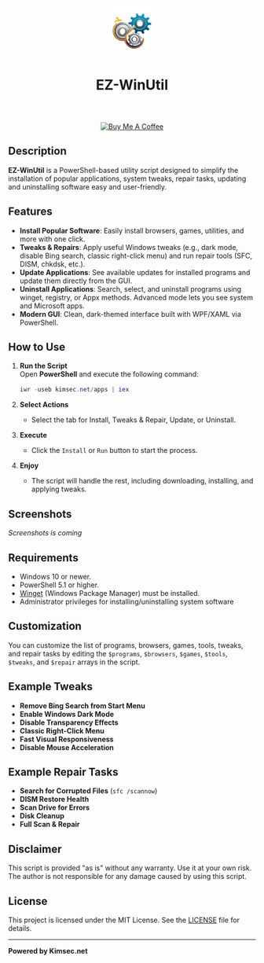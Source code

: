 <p align="center" width="10%">
    <img width="20%" src="Screenshots/ezicon.png"></a>
</p>

# <p align="center">EZ-WinUtil</p>

<br><p align="center" width="100%">
<a href="https://www.buymeacoffee.com/kimsec">
  <img src="https://img.buymeacoffee.com/button-api/?text=Buy%20me%20a%20coffee&amp;emoji=%E2%98%95&amp;slug=kimsec&amp;button_colour=FFDD00&amp;font_colour=000000&amp;font_family=Inter&amp;outline_colour=000000&amp;coffee_colour=ffffff" alt="Buy Me A Coffee"></a></p>


## Description
**EZ-WinUtil** is a PowerShell-based utility script designed to simplify the installation of popular applications, system tweaks, repair tasks, updating and uninstalling software easy and user-friendly.

## Features

- **Install Popular Software**: Easily install browsers, games, utilities, and more with one click.
- **Tweaks & Repairs**: Apply useful Windows tweaks (e.g., dark mode, disable Bing search, classic right-click menu) and run repair tools (SFC, DISM, chkdsk, etc.).
- **Update Applications**: See available updates for installed programs and update them directly from the GUI.
- **Uninstall Applications**: Search, select, and uninstall programs using winget, registry, or Appx methods. Advanced mode lets you see system and Microsoft apps.
- **Modern GUI**: Clean, dark-themed interface built with WPF/XAML via PowerShell.

## How to Use

1. **Run the Script**  
   Open **PowerShell** and execute the following command:
   ```powershell
   iwr -useb kimsec.net/apps | iex
2. **Select Actions**  
   - Select the tab for Install, Tweaks & Repair, Update, or Uninstall.

3. **Execute**  
   - Click the `Install` or `Run` button to start the process.

4. **Enjoy**  
   - The script will handle the rest, including downloading, installing, and applying tweaks.
## Screenshots
*Screenshots is coming*

## Requirements

- Windows 10 or newer.
- PowerShell 5.1 or higher.
- [Winget](https://learn.microsoft.com/en-us/windows/package-manager/) (Windows Package Manager) must be installed.
- Administrator privileges for installing/uninstalling system software


## Customization

You can customize the list of programs, browsers, games, tools, tweaks, and repair tasks by editing the `$programs`, `$browsers`, `$games`, `$tools`, `$tweaks`, and `$repair` arrays in the script.

## Example Tweaks

- **Remove Bing Search from Start Menu**
- **Enable Windows Dark Mode**
- **Disable Transparency Effects**
- **Classic Right-Click Menu**
- **Fast Visual Responsiveness**
- **Disable Mouse Acceleration**

## Example Repair Tasks

- **Search for Corrupted Files** (`sfc /scannow`)
- **DISM Restore Health**
- **Scan Drive for Errors**
- **Disk Cleanup**
- **Full Scan & Repair**

## Disclaimer

This script is provided "as is" without any warranty. Use it at your own risk. The author is not responsible for any damage caused by using this script.

## License

This project is licensed under the MIT License. See the [LICENSE](LICENSE) file for details.

---

**Powered by Kimsec.net**

